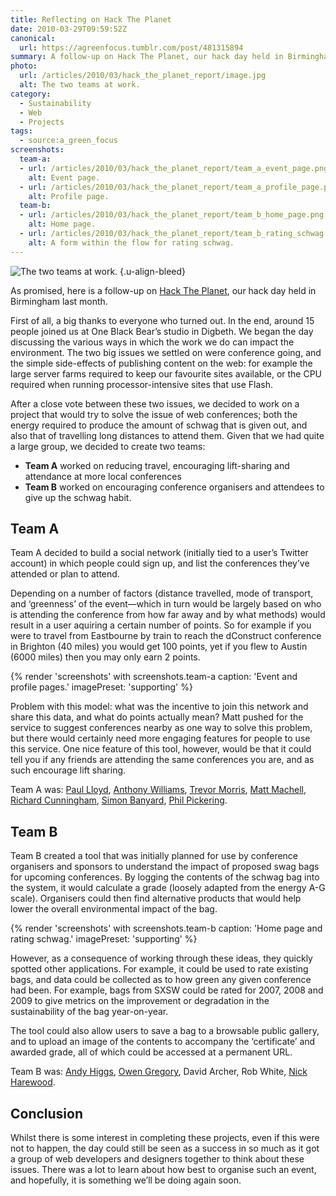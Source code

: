 ```yaml
---
title: Reflecting on Hack The Planet
date: 2010-03-29T09:59:52Z
canonical:
  url: https://agreenfocus.tumblr.com/post/481315894
summary: A follow-up on Hack The Planet, our hack day held in Birmingham last month.
photo:
  url: /articles/2010/03/hack_the_planet_report/image.jpg
  alt: The two teams at work.
category:
  - Sustainability
  - Web
  - Projects
tags:
  - source:a_green_focus
screenshots:
  team-a:
  - url: /articles/2010/03/hack_the_planet_report/team_a_event_page.png
    alt: Event page.
  - url: /articles/2010/03/hack_the_planet_report/team_a_profile_page.png
    alt: Profile page.
  team-b:
  - url: /articles/2010/03/hack_the_planet_report/team_b_home_page.png
    alt: Home page.
  - url: /articles/2010/03/hack_the_planet_report/team_b_rating_schwag.png
    alt: A form within the flow for rating schwag.
---
```

![](/image.jpg 'The two teams at work.')
{.u-align-bleed}

As promised, here is a follow-up on [Hack The Planet](/2010/02/hack_the_planet), our hack day held in Birmingham last month.

First of all, a big thanks to everyone who turned out. In the end, around 15 people joined us at One Black Bear’s studio in Digbeth. We began the day discussing the various ways in which the work we do can impact the environment. The two big issues we settled on were conference going, and the simple side-effects of publishing content on the web: for example the large server farms required to keep our favourite sites available, or the CPU required when running processor-intensive sites that use Flash.

After a close vote between these two issues, we decided to work on a project that would try to solve the issue of web conferences; both the energy required to produce the amount of schwag that is given out, and also that of travelling long distances to attend them. Given that we had quite a large group, we decided to create two teams:

* **Team A** worked on reducing travel, encouraging lift-sharing and attendance at more local conferences
* **Team B** worked on encouraging conference organisers and attendees to give up the schwag habit.

## Team A

Team A decided to build a social network (initially tied to a user’s Twitter account) in which people could sign up, and list the conferences they’ve attended or plan to attend.

Depending on a number of factors (distance travelled, mode of transport, and ‘greenness’ of the event—which in turn would be largely based on who is attending the conference from how far away and by what methods) would result in a user aquiring a certain number of points. So for example if you were to travel from Eastbourne by train to reach the dConstruct conference in Brighton (40 miles) you would get 100 points, yet if you flew to Austin (6000 miles) then you may only earn 2 points.

{% render 'screenshots' with screenshots.team-a
  caption: 'Event and profile pages.'
  imagePreset: 'supporting'
%}

Problem with this model: what was the incentive to join this network and share this data, and what do points actually mean? Matt pushed for the service to suggest conferences nearby as one way to solve this problem, but there would certainly need more engaging features for people to use this service. One nice feature of this tool, however, would be that it could tell you if any friends are attending the same conferences you are, and as such encourage lift sharing.

Team A was: [Paul Lloyd][1], [Anthony Williams][2], [Trevor Morris][3], [Matt Machell][4], [Richard Cunningham][5], [Simon Banyard][6], [Phil Pickering][7].

## Team B

Team B created a tool that was initially planned for use by conference organisers and sponsors to understand the impact of proposed swag bags for upcoming conferences. By logging the contents of the schwag bag into the system, it would calculate a grade (loosely adapted from the energy A-G scale). Organisers could then find alternative products that would help lower the overall environmental impact of the bag.

{% render 'screenshots' with screenshots.team-b
  caption: 'Home page and rating schwag.'
  imagePreset: 'supporting'
%}

However, as a consequence of working through these ideas, they quickly spotted other applications. For example, it could be used to rate existing bags, and data could be collected as to how green any given conference had been. For example, bags from SXSW could be rated for 2007, 2008 and 2009 to give metrics on the improvement or degradation in the sustainability of the bag year-on-year.

The tool could also allow users to save a bag to a browsable public gallery, and to upload an image of the contents to accompany the ‘certificate’ and awarded grade, all of which could be accessed at a permanent URL.

Team B was: [Andy Higgs][8], [Owen Gregory][9], David Archer, Rob White, [Nick Harewood][10].

## Conclusion

Whilst there is some interest in completing these projects, even if this were not to happen, the day could still be seen as a success in so much as it got a group of web developers and designers together to think about these issues. There was a lot to learn about how best to organise such an event, and hopefully, it is something we’ll be doing again soon.

[1]: https://paulrobertlloyd.com
[2]: http://abitgone.co.uk
[3]: https://trovster.com
[4]: https://eclecticdreams.com
[5]: https://richardcunningham.co.uk
[6]: https://twitter.com/simonbanyard
[7]: https://twitter.com/phil_interact
[8]: https://justbeyondthebridge.co.uk
[9]: https://fullcreammilk.co.uk
[10]: http://www.space-scape.com
